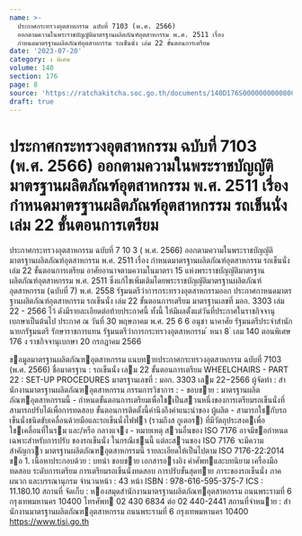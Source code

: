 ```yaml
---
name: >-
  ประกาศกระทรวงอุตสาหกรรม ฉบับที่ 7103 (พ.ศ. 2566)
  ออกตามความในพระราชบัญญัติมาตรฐานผลิตภัณฑ์อุตสาหกรรม พ.ศ. 2511 เรื่อง
  กำหนดมาตรฐานผลิตภัณฑ์อุตสาหกรรม รถเข็นนั่ง เล่ม 22 ขั้นตอนการเตรียม
date: '2023-07-20'
category: ง พิเศษ
volume: 140
section: 176
page: 8
source: 'https://ratchakitcha.soc.go.th/documents/140D176S0000000000800.pdf'
draft: true
---
```


# ประกาศกระทรวงอุตสาหกรรม ฉบับที่ 7103 (พ.ศ. 2566) ออกตามความในพระราชบัญญัติมาตรฐานผลิตภัณฑ์อุตสาหกรรม พ.ศ. 2511 เรื่อง กำหนดมาตรฐานผลิตภัณฑ์อุตสาหกรรม รถเข็นนั่ง เล่ม 22 ขั้นตอนการเตรียม

ประกาศกระทรวงอุตสาหกรรม ฉบับที่ 7 10 3 ( พ.ศ. 2566) ออกตามความในพระราชบัญญัติมาตรฐานผลิตภัณฑ์อุตสาหกรรม พ.ศ. 2511 เรื่อง กำหนดมาตรฐานผลิตภัณฑ์อุตสาหกรรม รถเข็นนั่ง เล่ม 22 ขั้นตอนการเตรียม อาศัยอานาจตามความในมาตรา 15 แห่งพระราชบัญญัติมาตรฐานผลิตภัณฑ์อุตสาหกรรม พ.ศ. 2511 ซึ่งแก้ไขเพิ่มเติมโดยพระราชบัญญัติมาตรฐานผลิตภัณฑ์อุตสาหกรรม (ฉบับที่ 7) พ.ศ. 2558 รัฐมนตรีว่าการกระทรวงอุตสาหกรรมออก ประกาศกาหนดมาตรฐานผลิตภัณฑ์อุตสาหกรรม รถเข็นนั่ง เล่ม 22 ขั้นตอนการเตรียม มาตรฐานเลขที่ มอก. 3303 เล่ม 22 - 2566 ไว้ ดังมีรายละเอียดต่อท้ายประกาศนี้ ทั้งนี้ ให้มีผลตั้งแต่วันที่ประกาศในราชกิจจานุเบกษาเป็นต้นไป ประกาศ ณ วันที่ 30 พฤษภาคม พ.ศ. 25 6 6 อนุชา นาคาศัย รัฐมนตรีประจำสำนักนายกรัฐมนตรี รักษาราชการแทน รัฐมนตรีว่าการกระทรวงอุตสาหกรรม ้ หนา 8 ่ เลม 140 ตอนพิเศษ 176 ง ราชกิจจานุเบกษา 20 กรกฎาคม 2566

ขอมูลมาตรฐานผลิตภัณฑอุตสาหกรรม แนบทายประกาศกระทรวงอุตสาหกรรม ฉบับที่ 7103 (พ.ศ. 2566) ชื่อมาตรฐาน : รถเข็นนั่ง เลม 22 ขั้นตอนการเตรียม WHEELCHAIRS - PART 22 : SET-UP PROCEDURES มาตรฐานเลขที่ : มอก. 3303 เลม 22−2566 ผู้จัดทํา : สํานักงานมาตรฐานผลิตภัณฑอุตสาหกรรม กรรมการวิชาการ : - ขอบขาย : มาตรฐานผลิตภัณฑอุตสาหกรรมนี้ - กําหนดขั้นตอนการเตรียมเพื่อใชเป็นสวนหนึ่งของการเตรียมรถเข็นนั่งที่ สามารถปรับได้เพื่อการทดสอบ ขั้นตอนการติดตั้งนี้คํานึงถึงคําแนะนําของ ผู้ผลิต - สามารถใชกับรถเข็นนั่งชนิดขับเคลื่อนด้วยมือและรถเข็นนั่งไฟฟา (รวมถึงส กูเตอร) ที่มีวัตถุประสงคเพื่อใชเคลื่อนที่ในรม และ/หรือ กลางแจง - หมายเหตุ สวนอื่นของ ISO 7176 อาจมีขอกําหนดเฉพาะสําหรับการปรับ ของรถเข็นนั่ง ในกรณีเชนนี้ แต่ละสวนของ ISO 7176 จะมีความสําคัญกวา มาตรฐานผลิตภัณฑอุตสาหกรรมนี้ รายละเอียดให้เป็นไปตาม ISO 7176-22:2014 ขอ 1. เนื้อหาประกอบด้วย : บทนํา ขอบขาย เอกสารอางอิง คําศัพทและบทนิยาม เครื่องมือทดสอบ ระดับการเตรียม การเตรียมรถเข็นนั่งทดสอบ การปรับขั้นสุดทาย ภาระของรถเข็นนั่ง ภาคผนวก และบรรณานุกรม จํานวนหน้า : 43 หน้า ISBN : 978-616-595-375-7 ICS : 11.180.10 สถานที่ จัดเก็บ : หองสมุดสํานักงานมาตรฐานผลิตภัณฑอุตสาหกรรม ถนนพระรามที่ 6 กรุงเทพมหานคร 10400 โทรศัพท 02 430 6834 ต่อ 02 440-2441 สถานที่จําหนาย : สํานักงานมาตรฐานผลิตภัณฑอุตสาหกรรม ถนนพระรามที่ 6 กรุงเทพมหานคร 10400 https://www.tisi.go.th
